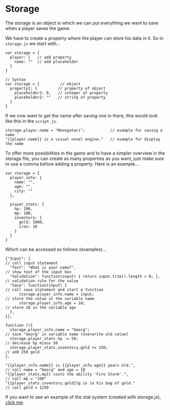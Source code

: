 # Storage

The storage is an object in which we can put everything we want to save when a player saves the game.

We have to create a property where the player can store his data in it. So in `storage.js` we start with...

```
var storage = {
  player: {   // add property
    name: ""  // add placeholder
  }
}

// Syntax
var storage = {         // object
  property1: {         // property of object
    placeholder1: 0,   // integer of property
    placeholder2: ""   // string of property
  }
}
```

If we now want to get the name after saving one in there, this would look like this in the `script.js`.

```
storage.player.name = "Monogatari";           // example for saving a name
"{{player.name}} is a visual novel engine."   // example for display the name
```

To offer more possibilities in the game and to have a simpler overview in the storage file, you can create as many properties as you want, just make sure to use a comma before adding a property. Here is an example...

```
var storage = {
  player_info: {
    name: "",
    age: "",
    city: ""
  },

  player_stats: {
    hp: 100,
    mp: 100,
    inventory: {
      gold: 1000,
      iron: 10
    }
  }
}
```

Which can be accessed as follows \(examples\)...

```
{"Input": {                                                             // call input statement
  "Text": "What is your name?",                                         // show text of the input box
  "Validation": function(input) { return input.trim().length > 0; },    // validation rule for the value
  "Save": function(input) {                                             // call save statement and start a function
      storage.player_info.name = input;                                 // store the value in the variable name
      storage.player_info.age = 18;                                     // store 18 in the variable age
  },
}},

function (){
  storage.player_info.name = "Georg";                                   // save "Georg" in variable name (overwrite old value)
  storage.player_stats.hp -= 50;                                        // decrease hp minus 50
  storage.player_stats.inventory.gold += 250;                           // add 250 gold
},

"{{player_info.name}} is {{player_info.age}} years old.",               // call name = "Georg" and age = 18
"{{player_stats.mp}} costs the ability 'Fire Storm'.",                  // call mp = "100"
"{{player_stats.inventory.gold}}g is in his bag of gold."               // call gold = 1250
```

If you want to see an example of the stat system \(created with storage.js\), [click me](https://hyuchia.com/Monogatari-Stat-System/).

